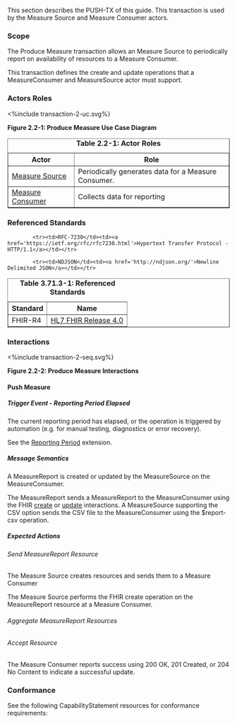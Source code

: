This section describes the PUSH-TX of this guide. This transaction is used by the Measure Source and Measure Consumer actors.

### Scope

The Produce Measure transaction allows an Measure Source to periodically report on availability of resources to a Measure Consumer.


This transaction defines the create and update operations that a MeasureConsumer and MeasureSource actor must support.


### Actors Roles
<div>
<%include transaction-2-uc.svg%}
</div>
<!-- ![Figure 2.2-1: Produce Measure Use Case Diagram](transaction-2-uc.svg "Figure 2.2-1: Produce Measure Use Case Diagram") -->

**Figure 2.2-1: Produce Measure Use Case Diagram**

<table border='1' borderspacing='0'>
<caption><b>Table 2.2-1: Actor Roles</b></caption>
<thead><tr><th>Actor</th><th>Role</th></tr></thead>
<tbody><tr><td><a href="actors.html#measure-source">Measure Source</a></td>
<td>Periodically generates data for a Measure Consumer.</td>
</tr>
        <tr><td><a href="actors.html#measure-consumer">Measure Consumer</a></td>
<td>Collects data for reporting</td>
</tr>

</tbody>
</table>

### Referenced Standards

<table border='1' borderspacing='0'>
<caption><b>Table 3.71.3-1: Referenced Standards</b></caption>
<thead><tr><th>Standard</th><th>Name</th></tr></thead>
<tbody>
            <tr><td>FHIR-R4</td><td><a href='http://www.hl7.org/FHIR/R4'>HL7 FHIR Release 4.0</a></td></tr>

            <tr><td>RFC-7230</td><td><a href='https://ietf.org/rfc/rfc7230.html'>Hypertext Transfer Protocol - HTTP/1.1</a></td></tr>

            <tr><td>NDJSON</td><td><a href='http://ndjson.org/'>Newline Delimited JSON</a></td></tr>

</tbody>
</table>

### Interactions
<div>
<%include transaction-2-seq.svg%}
</div>
<!-- ![Figure 2.2-2: Produce Measure Interactions](transaction-2-seq.svg "Figure 2.2-2: Produce Measure Interactions") -->

**Figure 2.2-2: Produce Measure Interactions**


#### Push Measure




##### Trigger Event - Reporting Period Elapsed

The current reporting period has elapsed, or the operation is triggered by automation (e.g. for manual testing,
diagnostics or error recovery).


See the [Reporting Period](StructureDefinition-ReportingPeriod.html) extension.


##### Message Semantics

A MeasureReport is created or updated by the MeasureSource on the MeasureConsumer.


The MeasureReport sends a MeasureReport to the MeasureConsumer using the FHIR
[create](https://www.hl7.org/fhir/http.html#create) or [update](https://www.hl7.org/fhir/http.html#update) interactions.
A MeasureSource supporting the CSV option sends the CSV file to the MeasureConsumer using the $report-csv operation.


##### Expected Actions

###### Send MeasureReport Resource

The Measure Source creates resources and sends them to a Measure Consumer


The Measure Source performs the FHIR create
operation on the MeasureReport resource at a Measure Consumer.


###### Aggregate MeasureReport Resources

###### Accept Resource

The Measure Consumer reports success using 200 OK, 201 Created, or 204 No Content to indicate a successful update.





### Conformance
See the following CapabilityStatement resources for conformance requirements:
